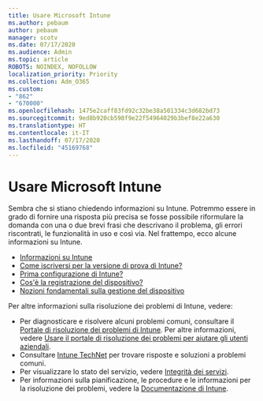 ```yaml
---
title: Usare Microsoft Intune
ms.author: pebaum
author: pebaum
manager: scotv
ms.date: 07/17/2020
ms.audience: Admin
ms.topic: article
ROBOTS: NOINDEX, NOFOLLOW
localization_priority: Priority
ms.collection: Adm_O365
ms.custom:
- "862"
- "670000"
ms.openlocfilehash: 1475e2caff83fd92c32be38a501334c3d682bd73
ms.sourcegitcommit: 9ed8b920cb598f9e22f54964029b3bef8e22a630
ms.translationtype: HT
ms.contentlocale: it-IT
ms.lasthandoff: 07/17/2020
ms.locfileid: "45169768"
---
```

# <a name="working-with-microsoft-intune"></a>Usare Microsoft Intune

Sembra che si stiano chiedendo informazioni su Intune. Potremmo essere in grado di fornire una risposta più precisa se fosse possibile riformulare la domanda con una o due brevi frasi che descrivano il problema, gli errori riscontrati, le funzionalità in uso e così via. Nel frattempo, ecco alcune informazioni su Intune.

- [Informazioni su Intune](https://docs.microsoft.com/intune/what-is-intune)
- [Come iscriversi per la versione di prova di Intune?](https://docs.microsoft.com/intune/free-trial-sign-up)
- [Prima configurazione di Intune?](https://docs.microsoft.com/intune/setup-steps)
- [Cos'è la registrazione del dispositivo?](https://docs.microsoft.com/intune/device-enrollment)
- [Nozioni fondamentali sulla gestione del dispositivo](https://docs.microsoft.com/mem/intune/fundamentals/)

Per altre informazioni sulla risoluzione dei problemi di Intune, vedere:

- Per diagnosticare e risolvere alcuni problemi comuni, consultare il [Portale di risoluzione dei problemi di Intune](https://aka.ms/intunetroubleshooting). Per altre informazioni, vedere [Usare il portale di risoluzione dei problemi per aiutare gli utenti aziendali](https://docs.microsoft.com/intune/help-desk-operators).
- Consultare [Intune TechNet](https://aka.ms/intuneforums) per trovare risposte e soluzioni a problemi comuni.
- Per visualizzare lo stato del servizio, vedere [Integrità dei servizi](https://portal.office.com/AdminPortal/Home#/servicehealth).
- Per informazioni sulla pianificazione, le procedure e le informazioni per la risoluzione dei problemi, vedere la [Documentazione di Intune](https://docs.microsoft.com/intune/).